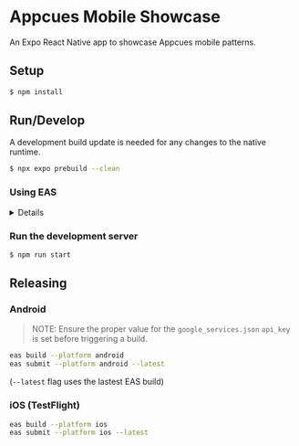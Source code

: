 # Appcues Mobile Showcase

An Expo React Native app to showcase Appcues mobile patterns.

## Setup

```sh
$ npm install
```

## Run/Develop

A development build update is needed for any changes to the native runtime.

```sh
$ npx expo prebuild --clean
```

### Using EAS
<details>

<summary>Details</summary>

### Create a development build for emulator/simulator with EAS

[Reference](https://docs.expo.dev/develop/development-builds/create-a-build/#create-a-build-for-emulatorsimulator)

#### Android

> NOTE: Ensure the proper value for the `google_services.json` `api_key` is set before triggering a build.

```sh
$ eas build --profile development --platform android
```

After the build is complete, the CLI will prompt you to automatically download and install it on the Android Emulator. When prompted, press `Y` to directly install it on the emulator.

#### iOS

```sh
$ eas build --profile development-simulator --platform ios
```

After the build is complete, the CLI will prompt you to automatically download and install the it on the iOS Simulator. When prompted, press `Y` to directly install it on the simulator.

### Download and install an existing development build from EAS

If you're just running the app, you can download an existing development build:

#### Android

1. Run `eas build:list --platform android`
2. Look for the latest (eg top of the list) build with `Distribution  internal`.
3. Download the file listed as the corresponding `Artifact`.
4. Drag the downloaded .apk onto an Android emulator.

#### iOS

1. Run `eas build:list --platform ios`
2. Look for the latest (eg top of the list) build with `Distribution  simulator`.
3. Download the file listed as the corresponding `Artifact`.
4. Unzip the downloaded file and drag the .ipa onto an iOS Simulator.
</details>

### Run the development server

```sh
$ npm run start
```

## Releasing

### Android

> NOTE: Ensure the proper value for the `google_services.json` `api_key` is set before triggering a build.

```sh
eas build --platform android
eas submit --platform android --latest
```

(`--latest` flag uses the lastest EAS build)

### iOS (TestFlight)

```sh
eas build --platform ios
eas submit --platform ios --latest
```
